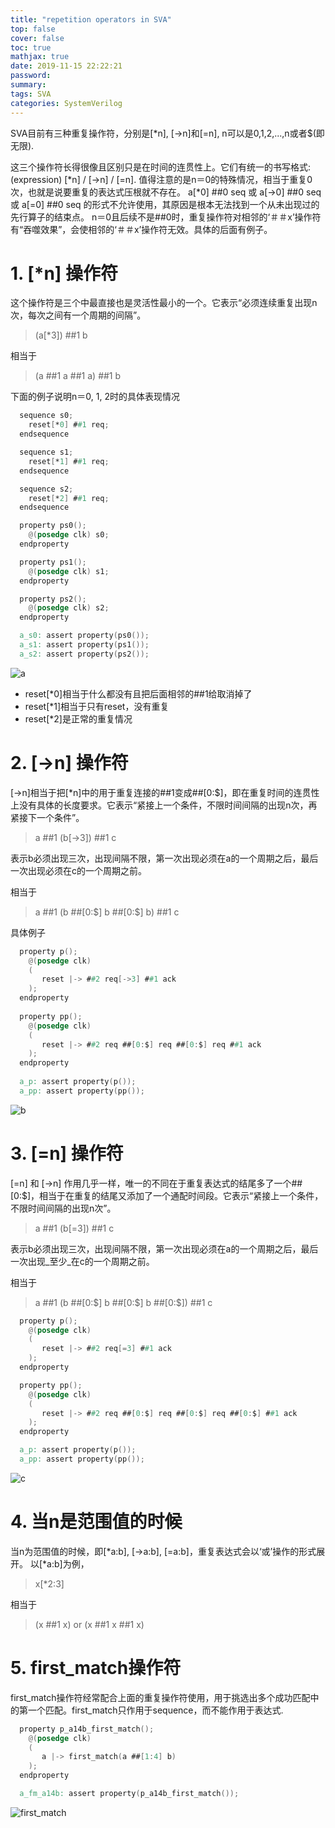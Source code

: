 ```yaml
---
title: "repetition operators in SVA"
top: false
cover: false
toc: true
mathjax: true
date: 2019-11-15 22:22:21
password:
summary:
tags: SVA
categories: SystemVerilog
---
```


SVA目前有三种重复操作符，分别是[*n], [->n]和[=n], n可以是0,1,2,...,n或者$(即无限).
<!---more--->

这三个操作符长得很像且区别只是在时间的连贯性上。它们有统一的书写格式:  
(expression) [\*n] / [->n] / [=n].
值得注意的是n＝0的特殊情况，相当于重复0次，也就是说要重复的表达式压根就不存在。
a[\*0] ##0 seq 或 a[->0] ##0 seq 或 a[=0] ##0 seq 的形式不允许使用，其原因是根本无法找到一个从未出现过的先行算子的结束点。
n＝0且后续不是##0时，重复操作符对相邻的‘＃＃x’操作符有“吞噬效果”，会使相邻的‘＃＃x’操作符无效。具体的后面有例子。


&NewLine;
&NewLine;

# 1. \[\*n\] 操作符
这个操作符是三个中最直接也是灵活性最小的一个。它表示“必须连续重复出现n次，每次之间有一个周期的间隔”。
> (a[*3]) ##1 b  

相当于
> (a ##1 a ##1 a) ##1 b   

下面的例子说明n＝0, 1, 2时的具体表现情况

~~~verilog
  sequence s0;
    reset[*0] ##1 req;
  endsequence

  sequence s1;
    reset[*1] ##1 req;
  endsequence

  sequence s2;
    reset[*2] ##1 req;
  endsequence

  property ps0();
    @(posedge clk) s0;
  endproperty

  property ps1();
    @(posedge clk) s1;
  endproperty

  property ps2();
    @(posedge clk) s2;
  endproperty

  a_s0: assert property(ps0());
  a_s1: assert property(ps1());
  a_s2: assert property(ps2());
~~~

![a](a.png)

 - reset\[\*0\]相当于什么都没有且把后面相邻的\#\#1给取消掉了
 - reset\[\*1\]相当于只有reset，没有重复
 - reset\[\*2\]是正常的重复情况

&NewLine;
&NewLine;

# 2. \[->n\] 操作符
\[->n\]相当于把\[*n\]中的用于重复连接的\#\#1变成\#\#\[0:$]，即在重复时间的连贯性上没有具体的长度要求。它表示“紧接上一个条件，不限时间间隔的出现n次，再紧接下一个条件”。
> a ##1 (b[->3]) ##1 c  

表示b必须出现三次，出现间隔不限，第一次出现必须在a的一个周期之后，最后一次出现必须在c的一个周期之前。

相当于
> a ##1 (b ##[0:$] b ##[0:$] b) ##1 c   

具体例子

~~~verilog
  property p();
    @(posedge clk)
    (
       reset |-> ##2 req[->3] ##1 ack
    );
  endproperty
  
  property pp();
    @(posedge clk)
    (
       reset |-> ##2 req ##[0:$] req ##[0:$] req ##1 ack
    );
  endproperty
  
  a_p: assert property(p());
  a_pp: assert property(pp());
~~~


![b](b.png)

&NewLine;
&NewLine;

# 3. \[=n\] 操作符
\[=n\] 和 \[->n\] 作用几乎一样，唯一的不同在于重复表达式的结尾多了一个##[0:$]，相当于在重复的结尾又添加了一个通配时间段。它表示“紧接上一个条件，不限时间间隔的出现n次”。
> a ##1 (b[=3]) ##1 c  

表示b必须出现三次，出现间隔不限，第一次出现必须在a的一个周期之后，最后一次出现_至少_在c的一个周期之前。

相当于
> a ##1 (b ##[0:$] b ##[0:$] b ##[0:$]) ##1 c   


~~~verilog
  property p();
    @(posedge clk)
    (
       reset |-> ##2 req[=3] ##1 ack
    );
  endproperty

  property pp();
    @(posedge clk)
    (
       reset |-> ##2 req ##[0:$] req ##[0:$] req ##[0:$] ##1 ack
    );
  endproperty

  a_p: assert property(p());
  a_pp: assert property(pp());
~~~


![c](c.png)

&NewLine;
&NewLine;
# 4. 当n是范围值的时候
当n为范围值的时候，即\[\*a:b], [->a:b], [=a:b]，重复表达式会以‘或’操作的形式展开。
以\[\*a:b]为例，
> x\[\*2:3]  

相当于
> (x ##1 x) or (x ##1 x ##1 x)


# 5. first_match操作符
first_match操作符经常配合上面的重复操作符使用，用于挑选出多个成功匹配中的第一个匹配。first_match只作用于sequence，而不能作用于表达式.

~~~verilog
  property p_a14b_first_match();
    @(posedge clk)
    (
       a |-> first_match(a ##[1:4] b)
    );
  endproperty

  a_fm_a14b: assert property(p_a14b_first_match());
~~~

![first_match](first_match.png)
